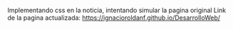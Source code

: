 Implementando css en la noticia, intentando simular la pagina original
Link de la pagina actualizada:
https://ignacioroldanf.github.io/DesarrolloWeb/
